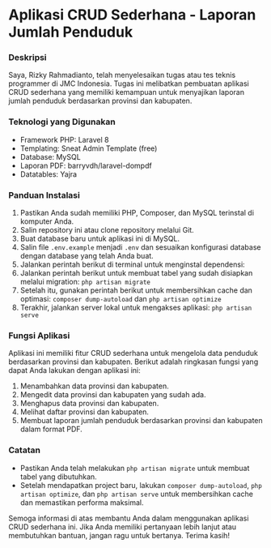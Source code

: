 # Aplikasi CRUD Sederhana - Laporan Jumlah Penduduk

### Deskripsi
Saya, Rizky Rahmadianto, telah menyelesaikan tugas atau tes teknis programmer di JMC Indonesia. Tugas ini melibatkan pembuatan aplikasi CRUD sederhana yang memiliki kemampuan untuk menyajikan laporan jumlah penduduk berdasarkan provinsi dan kabupaten.

### Teknologi yang Digunakan
- Framework PHP: Laravel 8
- Templating: Sneat Admin Template (free)
- Database: MySQL
- Laporan PDF: barryvdh/laravel-dompdf
- Datatables: Yajra

### Panduan Instalasi
1. Pastikan Anda sudah memiliki PHP, Composer, dan MySQL terinstal di komputer Anda.
2. Salin repository ini atau clone repository melalui Git.
3. Buat database baru untuk aplikasi ini di MySQL.
4. Salin file `.env.example` menjadi `.env` dan sesuaikan konfigurasi database dengan database yang telah Anda buat.
5. Jalankan perintah berikut di terminal untuk menginstal dependensi:
6. Jalankan perintah berikut untuk membuat tabel yang sudah disiapkan melalui migration: `php artisan migrate`
8. Setelah itu, gunakan perintah berikut untuk membersihkan cache dan optimasi: `composer dump-autoload` dan `php artisan optimize`
9. Terakhir, jalankan server lokal untuk mengakses aplikasi: `php artisan serve`

### Fungsi Aplikasi
Aplikasi ini memiliki fitur CRUD sederhana untuk mengelola data penduduk berdasarkan provinsi dan kabupaten. Berikut adalah ringkasan fungsi yang dapat Anda lakukan dengan aplikasi ini:

1. Menambahkan data provinsi dan kabupaten.
2. Mengedit data provinsi dan kabupaten yang sudah ada.
3. Menghapus data provinsi dan kabupaten.
4. Melihat daftar provinsi dan kabupaten.
5. Membuat laporan jumlah penduduk berdasarkan provinsi dan kabupaten dalam format PDF.

### Catatan
- Pastikan Anda telah melakukan `php artisan migrate` untuk membuat tabel yang dibutuhkan.
- Setelah mendapatkan project baru, lakukan `composer dump-autoload`, `php artisan optimize`, dan `php artisan serve` untuk membersihkan cache dan memastikan performa maksimal.

Semoga informasi di atas membantu Anda dalam menggunakan aplikasi CRUD sederhana ini. Jika Anda memiliki pertanyaan lebih lanjut atau membutuhkan bantuan, jangan ragu untuk bertanya. Terima kasih!
